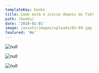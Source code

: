 ```yaml
---
templateKey: books
title: Como está o início depois do fim?
path: /books/
date: '2018-01-01'
image: /assets/images/uploads/05-09.jpg
featured: 'No'
---
```

![null](/assets/images/uploads/05-014.jpg)

![null](/assets/images/uploads/05-012.jpg)

![null](/assets/images/uploads/05-013.jpg)
